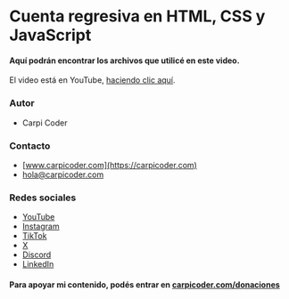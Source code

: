 # Cuenta regresiva en HTML, CSS y JavaScript

#### Aquí podrán encontrar los archivos que utilicé en este video.

El video está en YouTube, [haciendo clic aquí](https://youtu.be/SVR8tw2UMLk).

### Autor
- Carpi Coder

### Contacto
- [www.carpicoder.com](https://carpicoder.com)
- [hola@carpicoder.com](mailto:hola@carpicoder.com)

### Redes sociales
- [YouTube](https://youtube.com/carpicoder)
- [Instagram](https://instagram.com/carpicoder)
- [TikTok](https://tiktok.com/@carpicoder)
- [X](https://twitter.com/carpicoder)
- [Discord](https://discord.gg/wHKxGbMt4A)
- [LinkedIn](https://linkedin.com/in/matiascoletta)

#### Para apoyar mi contenido, podés entrar en [carpicoder.com/donaciones](https://carpicoder.com/donaciones)
